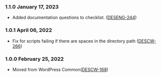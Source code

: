 ### 1.1.0 January 17, 2023
*  Added documentation questions to checklist. ([DESENG-244](https://apps.itsm.gov.bc.ca/jira/browse/DESENG-244))
### 1.0.1 April 06, 2022
*  Fix for scripts failing if there are spaces in the directory path ([DESCW-266](https://apps.itsm.gov.bc.ca/jira/browse/DESCW-266))
### 1.0.0 February 25, 2022
*  Moved from WordPress Common([DESCW-168](https://apps.itsm.gov.bc.ca/jira/browse/DESCW-168))